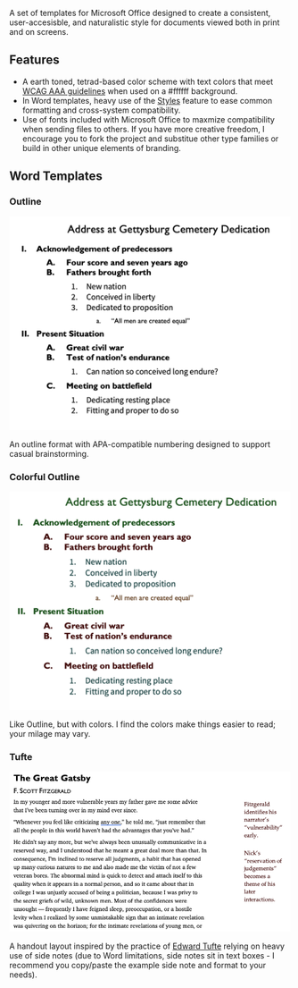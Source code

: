 A set of templates for Microsoft Office designed to create a consistent, user-accesisble, and naturalistic style for documents viewed both in print and on screens.

## Features
- A earth toned, tetrad-based color scheme with text colors that meet [WCAG AAA guidelines](http://colorsafe.co/) when used on a #ffffff background.
- In Word templates, heavy use of the [Styles](https://support.office.com/en-us/article/Customize-or-create-new-styles-d38d6e47-f6fc-48eb-a607-1eb120dec563) feature to ease common formatting and cross-system compatibility.
- Use of fonts included with Microsoft Office to maxmize compatibility when sending files to others. If you have more creative freedom, I encourage you to fork the project and substitue other type families or build in other unique elements of branding.

## Word Templates

### Outline

![Outline](examples/outline.png?s=200)

An outline format with APA-compatible numbering designed to support casual brainstorming.

### Colorful Outline

![Colorful Outline](examples/colorfuloutline.png)

Like Outline, but with colors. I find the colors make things easier to read; your milage may vary.

### Tufte

![Tufte](examples/tufte.png)

A handout layout inspired by the practice of [Edward Tufte](https://www.edwardtufte.com) relying on heavy use of side notes (due to Word limitations, side notes sit in text boxes - I recommend you copy/paste the example side note and format to your needs).



